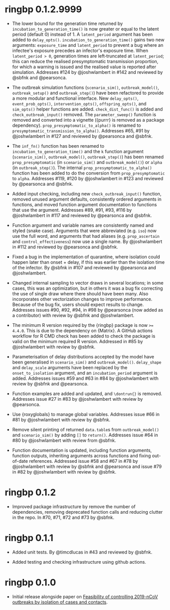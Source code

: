 # ringbp 0.1.2.9999

* The lower bound for the generation time returned by `incubation_to_generation_time()` is now greater or equal to the latent period (default 0) instead of 1. A `latent_period` argument has been added to `delay_opts()`. `incubation_to_generation_time()` gains two new arguments: `exposure_time` and `latent_period` to prevent a bug where an infectee's exposure precedes an infector's exposure time. When `latent_period > 0`, generation times are left‑truncated at `latent_period`; this can reduce the realised presymptomatic transmission proportion, for which a warning is issued and the realised value is reported after simulation. Addresses #124 by @joshwlambert in #142 and reviewed by @sbfnk and @pearsonca.

* The outbreak simulation functions (`scenario_sim()`, `outbreak_model()`, `outbreak_setup()` and `outbreak_step()`) have been refactored to provide a more modular and functional interface. New `delay_opts()`, `event_prob_opts()`, `intervention_opts()`, `offspring_opts()`, and `sim_opts()` helper functions are added. `check_dist_func()` is added and `check_outbreak_input()` removed. The `parameter_sweep()` function is removed and converted into a vignette ({purrr} is removed as a package dependency). `prop_presymptomatic_to_alpha()` is renamed to `presymptomatic_transmission_to_alpha()`. Addresses #65, #91 by @joshwlambert in #127 and reviewed by @pearsonca and @sbfnk.

* The `inf_fn()` function has been renamed to `incubation_to_generation_time()` and the `k` function argument (`scenario_sim()`, `outbreak_model()`, `outbreak_step()`) has been renamed `prop_presymptomatic` (in `scenario_sim()` and `outbreak_model()`) or `alpha` (in `outbreak_step()`). The internal `prop_presymptomatic_to_alpha()` function has been added to do the conversion from `prop_presymptomatic` to `alpha`. Addresses #119, #120 by @joshwlambert in #123 and reviewed by @pearsonca and @sbfnk.

* Added input checking, including new `check_outbreak_input()` function, removed unused argument defaults, consistently ordered arguments in functions, and moved function argument documentation to functions that use the argument. Addresses #89, #91, #93, #116 by @joshwlambert in #117 and reviewed by @pearsonca and @sbfnk.

* Function argument and variable names are consistently named and styled (snake case). Arguments that were abbreviated (e.g. `iso`) now use the full word, and arguments that had aliases (e.g. `prop_ascertain` and `control_effectiveness`) now use a single name. By @joshwlambert in #112 and reviewed by @pearsonca and @sbfnk. 

* Fixed a bug in the implementation of quarantine, where isolation could happen later than onset + delay, if this was earlier than the isolation time of the infector. By @sbfnk in #107 and reviewed by @pearsonca and @joshwlambert.

* Changed internal sampling to vector draws in several locations; in some cases, this was an optimization, but in others it was a bug fix correcting the use of single draw where there should have been many. Also incorporates other vectorization changes to improve performance. Because of the bug fix, users should expect results to change. Addresses issues #90, #92, #94, in #98 by @pearsonca (now added as a contributor) with review by @sbfnk and @joshwlambert.

* The minimum R version required by the {ringbp} package is now `>= 4.4.0`. This is due to the dependency on {Matrix}. A GitHub actions workflow for R CMD check has been added to check the package is valid on the minimum required R version. Addressed in #85 by @joshwlambert with review by @sbfnk.

* Parameterisation of delay distributions accepted by the model have been generalised in `scenario_sim()` and `outbreak_model()`. `delay_shape` and `delay_scale` arguments have been replaced by the `onset_to_isolation` argument, and an `incubation_period` argument is added. Addresses issues #59 and #63 in #84 by @joshwlambert with review by @sbfnk and @pearsonca.

* Function examples are added and updated, and `\dontrun{}` is removed. Addresses issue #27 in #83 by @joshwlambert with review by @pearsonca.

* Use {roxyglobals} to manage global variables. Addresses issue #66 in #81 by @joshwlambert with review by @sbfnk.

* Remove silent printing of returned `data.table`s from `outbreak_model()` and `scenario_sim()` by adding `[]` to `return()`. Addresses issue #64 in #80 by @joshwlambert with review from @sbfnk. 

* Function documentation is updated, including function arguments, function outputs, inheriting arguments across functions and fixing out-of-date references. Addressed issue #58 and #67 in #78 by @joshwlambert with review by @sbfnk and @pearsonca and issue #79 in #82 by @joshwlambert with review by @sbfnk.

# ringbp 0.1.2

* Improved package infrastructure by remove the number of dependencies, removing deprecated function calls and reducing clutter in the repo. In #70, #71, #72 and #73 by @sbfnk.

# ringbp 0.1.1

* Added unit tests. By @timcdlucas in #43 and reviewed by @sbfnk.

* Added testing and checking infrastructure using github actions.

# ringbp 0.1.0

* Initial release alongside paper on [Feasibility of controlling 2019-nCoV outbreaks by isolation of cases and contacts](https://doi.org/10.1016/S2214-109X(20)30074-7).
